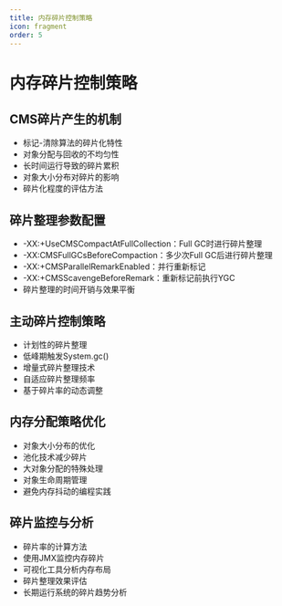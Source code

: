 ```yaml
---
title: 内存碎片控制策略
icon: fragment
order: 5
---
```


# 内存碎片控制策略

## CMS碎片产生的机制
- 标记-清除算法的碎片化特性
- 对象分配与回收的不均匀性
- 长时间运行导致的碎片累积
- 对象大小分布对碎片的影响
- 碎片化程度的评估方法

## 碎片整理参数配置
- -XX:+UseCMSCompactAtFullCollection：Full GC时进行碎片整理
- -XX:CMSFullGCsBeforeCompaction：多少次Full GC后进行碎片整理
- -XX:+CMSParallelRemarkEnabled：并行重新标记
- -XX:+CMSScavengeBeforeRemark：重新标记前执行YGC
- 碎片整理的时间开销与效果平衡

## 主动碎片控制策略
- 计划性的碎片整理
- 低峰期触发System.gc()
- 增量式碎片整理技术
- 自适应碎片整理频率
- 基于碎片率的动态调整

## 内存分配策略优化
- 对象大小分布的优化
- 池化技术减少碎片
- 大对象分配的特殊处理
- 对象生命周期管理
- 避免内存抖动的编程实践

## 碎片监控与分析
- 碎片率的计算方法
- 使用JMX监控内存碎片
- 可视化工具分析内存布局
- 碎片整理效果评估
- 长期运行系统的碎片趋势分析
